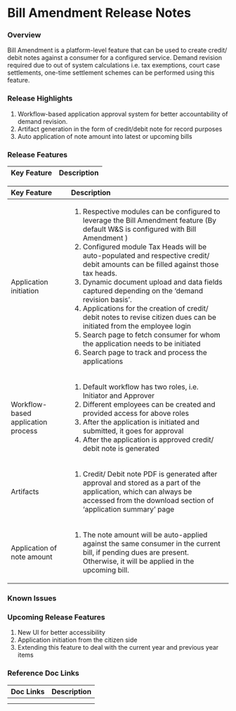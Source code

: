 # Bill Amendment Release Notes

### Overview <a id="Overview"></a>

Bill Amendment is a platform-level feature that can be used to create credit/ debit notes against a consumer for a configured service. Demand revision required due to out of system calculations i.e. tax exemptions, court case settlements, one-time settlement schemes can be performed using this feature.

### Release Highlights <a id="Release-Highlights"></a>

1. Workflow-based application approval system for better accountability of demand revision.
2. Artifact generation in the form of credit/debit note for record purposes
3. Auto application of note amount into latest or upcoming bills

### Release Features <a id="Release-Features"></a>

| **Key Feature** | **Description** |
| :--- | :--- |


<table>
  <thead>
    <tr>
      <th style="text-align:left"><b>Key Feature</b>
      </th>
      <th style="text-align:left"><b>Description</b>
      </th>
    </tr>
  </thead>
  <tbody>
    <tr>
      <td style="text-align:left">Application initiation</td>
      <td style="text-align:left">
        <ol>
          <li>Respective modules can be configured to leverage the Bill Amendment feature
            (By default W&amp;S is configured with Bill Amendment )</li>
          <li>Configured module Tax Heads will be auto-populated and respective credit/
            debit amounts can be filled against those tax heads.</li>
          <li>Dynamic document upload and data fields captured depending on the &#x2018;demand
            revision basis&#x2019;.</li>
          <li>Applications for the creation of credit/ debit notes to revise citizen
            dues can be initiated from the employee login</li>
          <li>Search page to fetch consumer for whom the application needs to be initiated</li>
          <li>Search page to track and process the applications</li>
        </ol>
      </td>
    </tr>
    <tr>
      <td style="text-align:left">Workflow-based application process</td>
      <td style="text-align:left">
        <ol>
          <li>Default workflow has two roles, i.e. Initiator and Approver</li>
          <li>Different employees can be created and provided access for above roles</li>
          <li>After the application is initiated and submitted, it goes for approval</li>
          <li>After the application is approved credit/ debit note is generated</li>
        </ol>
      </td>
    </tr>
    <tr>
      <td style="text-align:left">Artifacts</td>
      <td style="text-align:left">
        <ol>
          <li>Credit/ Debit note PDF is generated after approval and stored as a part
            of the application, which can always be accessed from the download section
            of &#x2018;application summary&#x2019; page</li>
        </ol>
      </td>
    </tr>
    <tr>
      <td style="text-align:left">Application of note amount</td>
      <td style="text-align:left">
        <ol>
          <li>The note amount will be auto-applied against the same consumer in the
            current bill, if pending dues are present. Otherwise, it will be applied
            in the upcoming bill.</li>
        </ol>
      </td>
    </tr>
  </tbody>
</table>

### Known Issues  <a id="Known-Issues"></a>

### Upcoming Release Features <a id="Upcoming-Release-Features"></a>

1. New UI for better accessibility
2. Application initiation from the citizen side
3. Extending this feature to deal with the current year and previous year items

### Reference Doc Links <a id="Reference-Doc-Links"></a>

| **Doc Links** | **Description** |
| :--- | :--- |
|  |  |
|  |  |

